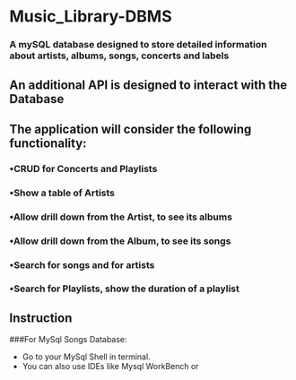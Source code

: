 # Music_Library-DBMS
### A  mySQL database designed to store detailed information about artists, albums, songs, concerts and labels

## An additional API is designed to interact with the Database
## The application will consider the following functionality:
### •CRUD for Concerts and Playlists
### •Show a table of Artists
### •Allow drill down from the Artist, to see its albums
### •Allow drill down from the Album, to see its songs
### •Search for songs and for artists
### •Search for Playlists, show the duration of a playlist

Instruction
----------------------------------------------------------------------
###For MySql Songs Database:
- Go to your MySql Shell in terminal.
- You can also use IDEs like Mysql WorkBench or 
